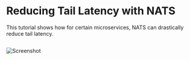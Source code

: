 # Reducing Tail Latency with NATS

This tutorial shows how for certain microservices, NATS can drastically reduce tail latency.

##

![Screenshot](https://user-images.githubusercontent.com/90097/118415013-bf708180-b65c-11eb-84a0-9ec02896fa56.jpg?raw=true)
